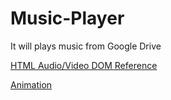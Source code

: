 # Music-Player

It will plays music from Google Drive

[HTML Audio/Video DOM Reference](https://www.w3schools.com/tags/ref_av_dom.asp)

[Animation](https://codepen.io/dazld/pen/npydRK)
